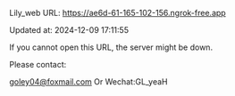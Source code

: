 Lily_web URL: https://ae6d-61-165-102-156.ngrok-free.app

Updated at: 2024-12-09 17:11:55

If you cannot open this URL, the server might be down.

Please contact: 

goley04@foxmail.com Or Wechat:GL_yeaH
